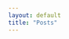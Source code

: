 ```yaml
---
layout: default
title: "Posts"
---
```

<!-- {% if site.show_excerpts %}
  {% include home.html %}
{% else %}
  {% include archive.html title="Posts" %}
{% endif %} -->
